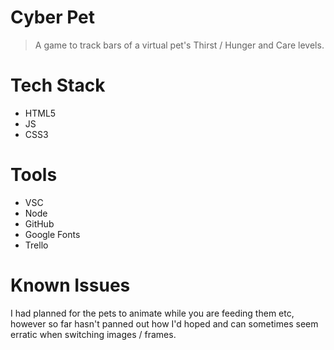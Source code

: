 # Cyber Pet
> A game to track bars of a virtual pet's Thirst / Hunger and Care levels.

# Tech Stack
- HTML5
- JS
- CSS3

# Tools
- VSC
- Node
- GitHub
- Google Fonts
- Trello

# Known Issues
I had planned for the pets to animate while you are feeding them etc, however so far hasn't panned out how I'd hoped and can sometimes seem erratic when switching images / frames.
